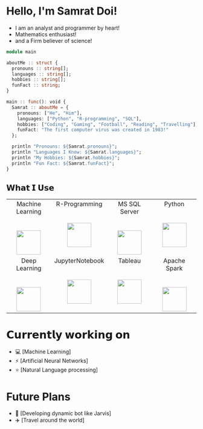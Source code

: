 # Hello, I'm Samrat Doi!

- I am an analyst and programmer by heart!
- Mathematics enthusiast!
-  and a Firm believer of science!

```julia
module main

aboutMe :: struct {
  pronouns :: string[];
  languages :: string[];
  hobbies :: string[];
  funFact :: string;
}

main :: func(): void {
  Samrat :: aboutMe = {
    pronouns: ["He", "Him"],
    languages: ["Python", "R-programming", "SQL"],
    hobbies: ["Coding", "Gaming", "Football", "Reading", "Travelling"],
    funFact: "The first computer virus was created in 1983!"
  };

  println "Pronouns: ${Samrat.pronouns}";
  println "Languages I Know: ${Samrat.languages}";
  println "My Hobbies: ${Samrat.hobbies}";
  println "Fun Fact: ${Samrat.funFact}";
}
```

## 𝗪𝗵𝗮𝘁 𝗜 𝗨𝘀𝗲

<table>
  <tbody>
    <tr valign="top">
      <td width="25%" align="center">
        <span>Machine Learning</span><br><br><br>
        <img height="64px" src="https://nyesteventuretech.com/images/Machine-Learning.jpg">
      </td>
      <td width="25%" align="center">
        <span>R-Programming</span><br><br><br>
        <img height="64px" src="https://www.r-project.org/Rlogo.png">
      </td>
      <td width="25%" align="center">
        <span>MS SQL Server</span><br><br><br>
        <img height="64px" src="https://spng.subpng.com/20180802/fh/kisspng-clip-art-microsoft-azure-sql-database-microsoft-sq-skills-5b63119fad8f06.3803801615332192317109.jpg">
      </td>
      <td width="25%" align="center">
        <span>Python</span><br><br><br>
        <img height="64px" src="https://cdn.svgporn.com/logos/python.svg">
      </td>
    </tr>
    <tr valign="top">
      <td width="25%" align="center">
        <span>Deep Learning</span><br><br><br>
        <img height="64px" src="https://i0.wp.com/bdtechtalks.com/wp-content/uploads/2019/01/AI-artificial-intelligence-brain-deep-learning.jpg?resize=1024%2C724&ssl=1">
      </td>
      <td width="25%" align="center">
        <span>JupyterNotebook</span><br><br><br>
        <img height="64px" src="https://upload.wikimedia.org/wikipedia/commons/thumb/3/38/Jupyter_logo.svg/66px-Jupyter_logo.svg.png?20190118024747">
      </td>
      <td width="25%" align="center">
        <span>Tableau</span><br><br><br>
        <img height="64px" src="https://logos-world.net/wp-content/uploads/2021/10/Tableau-Logo.png">
        </td>
      <td width="25%" align="center">
        <span>Apache Spark</span><br><br><br>
        <img height="64px" src="https://upload.wikimedia.org/wikipedia/commons/thumb/f/f3/Apache_Spark_logo.svg/1280px-Apache_Spark_logo.svg.png">
      </td>
    </tr>
  </tbody>
</table>

# 𝗖𝘂𝗿𝗿𝗲𝗻𝘁𝗹𝘆 𝘄𝗼𝗿𝗸𝗶𝗻𝗴 𝗼𝗻

- 💻 [Machine Learning]
- ⚡  [Artificial Neural Networks]
- ⭐ [Natural Language processing]

# Future Plans

- 💬 [Developing dynamic bot like Jarvis]
- ✈️ [Travel around the world]
